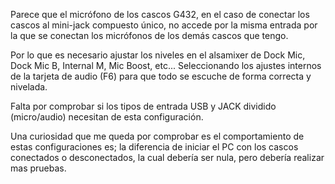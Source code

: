 Parece que el micrófono de los cascos G432, en el caso de conectar los cascos
al mini-jack compuesto único, no accede por la misma entrada por la que se
conectan los micrófonos de los demás cascos que tengo.

Por lo que es necesario ajustar los niveles en el alsamixer de Dock Mic,
Dock Mic B, Internal M, Mic Boost, etc... Seleccionando los ajustes internos de
la tarjeta de audio (F6) para que todo se escuche de forma correcta y nivelada.

Falta por comprobar si los tipos de entrada USB y JACK dividido (micro/audio)
necesitan de esta configuración.

Una curiosidad que me queda por comprobar es el comportamiento de estas
configuraciones es; la diferencia de iniciar el PC con los cascos conectados
o desconectados, la cual debería ser nula, pero debería realizar mas pruebas.
